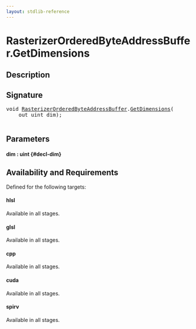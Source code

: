 ```yaml
---
layout: stdlib-reference
---
```


# RasterizerOrderedByteAddressBuffer\.GetDimensions

## Description





## Signature 

<pre>
<span class="code_keyword">void</span> <a href="/stdlib-reference/types/RasterizerOrderedByteAddressBuffer/index" class="code_type">RasterizerOrderedByteAddressBuffer</a>.<a href="/stdlib-reference/types/RasterizerOrderedByteAddressBuffer/GetDimensions">GetDimensions</a>(
    <span class="code_keyword">out</span> <span class="code_keyword">uint</span> <span class='code_param'>dim</span>);

</pre>

## Parameters

#### dim  : uint {#decl-dim}

## Availability and Requirements

Defined for the following targets:

#### hlsl
Available in all stages.

#### glsl
Available in all stages.

#### cpp
Available in all stages.

#### cuda
Available in all stages.

#### spirv
Available in all stages.



